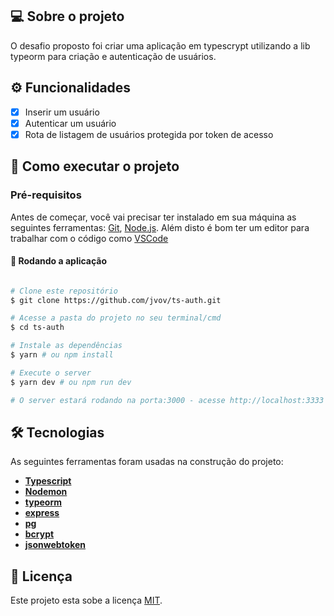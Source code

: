 ## 💻 Sobre o projeto

O desafio proposto foi criar uma aplicação em typescrypt utilizando a lib typeorm para criação e autenticação de usuários.

## ⚙️ Funcionalidades

- [x] Inserir um usuário
- [x] Autenticar um usuário
- [x] Rota de listagem de usuários protegida por token de acesso

## 🚀 Como executar o projeto

### Pré-requisitos

Antes de começar, você vai precisar ter instalado em sua máquina as seguintes ferramentas:
[Git](https://git-scm.com), [Node.js](https://nodejs.org/en/).
Além disto é bom ter um editor para trabalhar com o código como [VSCode](https://code.visualstudio.com/)

#### 🧭 Rodando a aplicação

```bash

# Clone este repositório
$ git clone https://github.com/jvov/ts-auth.git

# Acesse a pasta do projeto no seu terminal/cmd
$ cd ts-auth

# Instale as dependências
$ yarn # ou npm install

# Execute o server
$ yarn dev # ou npm run dev

# O server estará rodando na porta:3000 - acesse http://localhost:3333
```

## 🛠 Tecnologias

As seguintes ferramentas foram usadas na construção do projeto:

- **[Typescript](https://www.typescriptlang.org/)**
- **[Nodemon](https://github.com/remy/nodemon)**
- **[typeorm](https://typeorm.io/#/)**
- **[express](https://github.com/expressjs/express)**
- **[pg](https://github.com/go-pg/pg)**
- **[bcrypt](https://www.npmjs.com/package/bcrypt)**
- **[jsonwebtoken](https://www.npmjs.com/package/jsonwebtoken)**

## 📝 Licença

Este projeto esta sobe a licença [MIT](./LICENSE).
